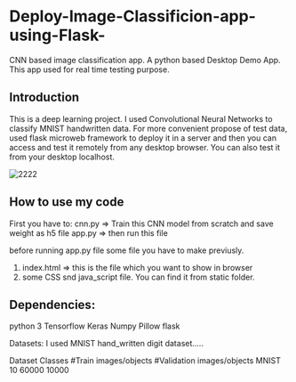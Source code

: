 # Deploy-Image-Classificion-app-using-Flask-
CNN based image classification app. A python based Desktop Demo App. This app used for real time testing purpose. 

## Introduction
This is a deep learning project. I used Convolutional Neural Networks to classify MNIST handwritten data. For more convenient propose of test data, used flask microweb framework to deploy it in a server and then you can access and test it remotely from any desktop browser. You can also test it from your desktop localhost.

![2222](https://user-images.githubusercontent.com/33126638/91645098-1ea54c00-ea64-11ea-93d3-e419b39f0f3e.JPG)

## How to use my code
First you have to:
cnn.py  => Train this CNN model from scratch and save weight as h5 file
app.py => then run this file 

before running app.py file some file you have to make previusly. 
1. index.html => this is the file which you want to show in browser
2. some CSS snd java_script file. You can find it from static folder.

## Dependencies:
python 3
Tensorflow
Keras
Numpy
Pillow
flask

Datasets:
I used MNIST hand_written digit dataset.....

Dataset	Classes	#Train images/objects	#Validation images/objects
MNIST	10	60000	10000

